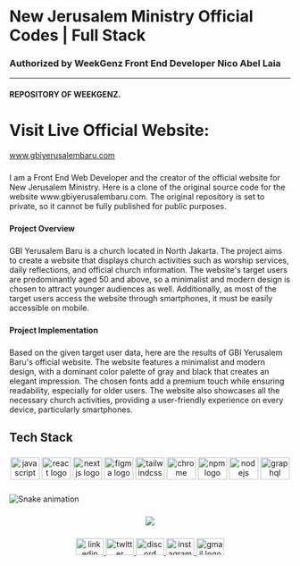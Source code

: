 # New Jerusalem Ministry Official Codes | Full Stack
### Authorized by WeekGenz Front End Developer Nico Abel Laia
------------
#### REPOSITORY OF WEEKGENZ.
# Visit Live Official Website:
www.gbiyerusalembaru.com

###

<p align="left">I am a Front End Web Developer and the creator of the official website for New Jerusalem Ministry. Here is a clone of the original source code for the website www.gbiyerusalembaru.com. The original repository is set to private, so it cannot be fully published for public purposes.</p>

###

<h4 align="left">Project Overview</h4>

###

<p align="left">GBI Yerusalem Baru is a church located in North Jakarta. The project aims to create a website that displays church activities such as worship services, daily reflections, and official church information. The website's target users are predominantly aged 50 and above, so a minimalist and modern design is chosen to attract younger audiences as well. Additionally, as most of the target users access the website through smartphones, it must be easily accessible on mobile.</p>

###

<h4 align="left">Project Implementation</h4>

###

<p align="left">Based on the given target user data, here are the results of GBI Yerusalem Baru's official website. The website features a minimalist and modern design, with a dominant color palette of gray and black that creates an elegant impression. The chosen fonts add a premium touch while ensuring readability, especially for older users. The website also showcases all the necessary church activities, providing a user-friendly experience on every device, particularly smartphones.</p>

###

<h2 align="left">Tech Stack</h2>

###

<div align="center">
  <img src="https://cdn.jsdelivr.net/gh/devicons/devicon/icons/javascript/javascript-original.svg" height="40" width="52" alt="javascript logo"  />
  <img src="https://cdn.jsdelivr.net/gh/devicons/devicon/icons/react/react-original.svg" height="40" width="52" alt="react logo"  />
  <img src="https://cdn.jsdelivr.net/gh/devicons/devicon/icons/nextjs/nextjs-original.svg" height="40" width="52" alt="nextjs logo"  />
  <img src="https://cdn.jsdelivr.net/gh/devicons/devicon/icons/figma/figma-original.svg" height="40" width="52" alt="figma logo"  />
  <img src="https://cdn.jsdelivr.net/gh/devicons/devicon/icons/tailwindcss/tailwindcss-original-wordmark.svg" height="40" width="52" alt="tailwindcss logo"  />
  <img src="https://cdn.jsdelivr.net/gh/devicons/devicon/icons/chrome/chrome-original.svg" height="40" width="52" alt="chrome logo"  />
  <img src="https://cdn.jsdelivr.net/gh/devicons/devicon/icons/npm/npm-original-wordmark.svg" height="40" width="52" alt="npm logo"  />
  <img src="https://cdn.jsdelivr.net/gh/devicons/devicon/icons/nodejs/nodejs-original.svg" height="40" width="52" alt="nodejs logo"  />
  <img src="https://cdn.jsdelivr.net/gh/devicons/devicon/icons/graphql/graphql-plain.svg" height="40" width="52" alt="graphql logo"  />
</div>

###

<img src="https://raw.githubusercontent.com/NicoAL95/NicoAL95/output/snake.svg" alt="Snake animation" />

###

<div align="center">
  <img src="https://profile-counter.glitch.me/NicoAL95/count.svg?"  />
</div>

###

<div align="center">
  <a href="https://www.linkedin.com/in/nicoabellaia/" target="_blank">
    <img src="https://raw.githubusercontent.com/maurodesouza/profile-readme-generator/master/src/assets/icons/social/linkedin/default.svg" width="50" height="30" alt="linkedin logo"  />
  </a>
  <a href="https://twitter.com/nicoabellaia" target="_blank">
    <img src="https://raw.githubusercontent.com/maurodesouza/profile-readme-generator/master/src/assets/icons/social/twitter/default.svg" width="50" height="30" alt="twitter logo"  />
  </a>
  <a href="https://discordapp.com/users/532832972852690945" target="_blank">
    <img src="https://raw.githubusercontent.com/maurodesouza/profile-readme-generator/master/src/assets/icons/social/discord/default.svg" width="50" height="30" alt="discord logo"  />
  </a>
  <a href="https://www.instagram.com/nicoabellaia/" target="_blank">
    <img src="https://raw.githubusercontent.com/maurodesouza/profile-readme-generator/master/src/assets/icons/social/instagram/default.svg" width="50" height="30" alt="instagram logo"  />
  </a>
  <a href="nicoabellaia@gmail.com" target="_blank">
    <img src="https://raw.githubusercontent.com/maurodesouza/profile-readme-generator/master/src/assets/icons/social/gmail/default.svg" width="50" height="30" alt="gmail logo"  />
  </a>
</div>

###
